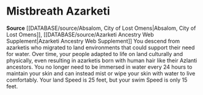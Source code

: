 ﻿---
id: '153'
name: Mistbreath Azarketi
source: '[[DATABASE/source/Azarketi Ancestry Web Supplement|Azarketi Ancestry Web
  Supplement]]'

---
# Mistbreath Azarketi

**Source** [[DATABASE/source/Absalom, City of Lost Omens|Absalom, City of Lost Omens]], [[DATABASE/source/Azarketi Ancestry Web Supplement|Azarketi Ancestry Web Supplement]]
You descend from azarketis who migrated to land environments that could support their need for water. Over time, your people adapted to life on land culturally and physically, even resulting in azarketis born with human hair like their Azlanti ancestors. You no longer need to be immersed in water every 24 hours to maintain your skin and can instead mist or wipe your skin with water to live comfortably. Your land Speed is 25 feet, but your swim Speed is only 15 feet.